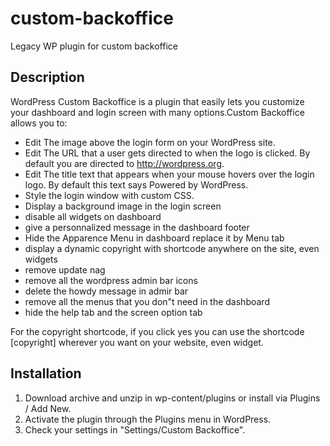 # custom-backoffice
Legacy WP plugin for custom backoffice


## Description
WordPress Custom Backoffice is a plugin that easily lets you customize your dashboard and login screen with many options.Custom Backoffice allows you to:

* Edit The image above the login form on your WordPress site.
* Edit The URL that a user gets directed to when the logo is clicked. By default you are directed to http://wordpress.org.
* Edit The title text that appears when your mouse hovers over the login logo. By default this text says Powered by WordPress.
* Style the login window with custom CSS.
* Display a background image in the login screen
* disable all widgets on dashboard
* give a personnalized message in the dashboard footer
* Hide the Apparence Menu in dashboard replace it by Menu tab
* display a dynamic copyright with shortcode anywhere on the site, even widgets
* remove update nag
* remove all the wordpress admin bar icons
* delete the howdy message in admir bar
* remove all the menus that you don"t need in the dashboard
* hide the help tab and the screen option tab

For the copyright shortcode, if you click yes you can use the shortcode [copyright] wherever you want on your website, even widget.

## Installation
1. Download archive and unzip in wp-content/plugins or install via Plugins / Add New.
2. Activate the plugin through the Plugins menu in WordPress.
3. Check your settings in "Settings/Custom Backoffice".


